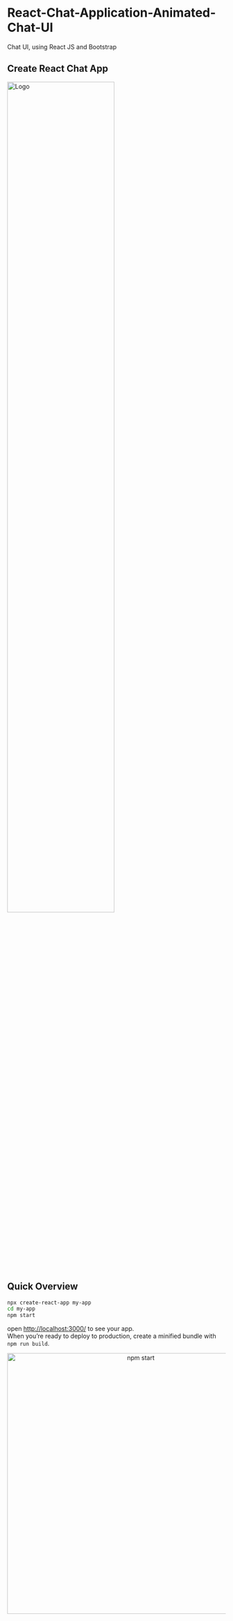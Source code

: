 # React-Chat-Application-Animated-Chat-UI
Chat UI, using React JS and Bootstrap

## Create React Chat App 

<img alt="Logo" align="center" src="https://create-react-app.dev/img/logo.svg" width="70%" />

## Quick Overview

```sh
npx create-react-app my-app
cd my-app
npm start
```

open [http://localhost:3000/](http://localhost:3000/) to see your app.<br>
When you’re ready to deploy to production, create a minified bundle with `npm run build`.

<p align='center'>
<img src='https://cdn.jsdelivr.net/gh/facebook/create-react-app@27b42ac7efa018f2541153ab30d63180f5fa39e0/screencast.svg' width='600' alt='npm start'>
</p>
